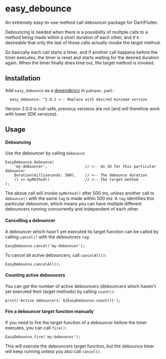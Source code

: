 # easy_debounce

An extremely easy-to-use method call debouncer package for Dart/Flutter.

Debouncing is needed when there is a possibility of multiple calls to a method being made within a short duration of each other, and it's desireable that only the last of those calls actually invoke the target method.

So basically each call starts a timer, and if another call happens before the timer executes, the timer is reset and starts waiting for the desired duration again. When the timer finally does time out, the target method is invoked. 

## Installation

Add `easy_debounce` as a [dependency](https://flutter.dev/docs/development/packages-and-plugins/using-packages) in `pubspec.yaml`:
 
      easy_debounce: ^2.0.2 <-- Replace with desired minimum version

Version 2.0.0 is null-safe, previous versions are not (and will therefore work with lower SDK versions). 

## Usage

#### Debouncing
Use the debouncer by calling `debounce`:

    EasyDebounce.debounce(
        'my-debouncer',                 // <-- An ID for this particular debouncer
        Duration(milliseconds: 500),    // <-- The debounce duration
        () => myMethod()                // <-- The target method
    );
    
The above call will invoke `myMethod()` after 500 ms, unless another call to `debounce()` with the same `tag` is made within 500 ms. A `tag` identifies this particular debouncer, which means you can have multiple different debouncers running concurrently and independent of each other.  

#### Cancelling a debouncer

A debouncer which hasn't yet executed its target function can be called by calling `cancel()` with the debouncers `tag`:

    EasyDebounce.cancel('my-debouncer');

To cancel all active debouncers, call `cancelAll()`:

    EasyDebounce.cancelAll();
        
    
#### Counting active debouncers

You can get the number of active debouncers (debouncers which haven't yet executed their target methods) by calling `count()`:

    print('Active debouncers: ${EasyDebounce.count()}'); 
    
    
#### Fire a debouncer target function manually

If you need to fire the target function of a debouncer before the timer executes, you can call `fire()`:

    EasyDebounce.fire('my-debouncer');
    
This will execute the debouncers target function, but the debounce timer will keep running unless you also call `cancel()`.   
